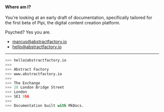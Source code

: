 #### Where am I?

You're looking at an early draft of documentation, specifically tailored for the first beta of Pipi, the digital content creation platform.

Psyched? Yes you are.

* <marcus@abstractfactory.io>
* <hello@abstractfactory.io>

---

```python
>>> hello@abstractfactory.io
>>> 
>>> Abstract Factory
>>> www.abstractfactory.io
>>> 
>>> The Exchange
>>> 28 London Bridge Street
>>> London
>>> SE1 9SG
>>> 
>>> Documentation built with MkDocs.

```